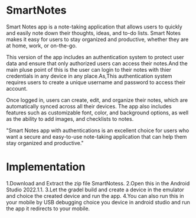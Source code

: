 # SmartNotes 

Smart Notes app is a note-taking application that allows users to quickly and easily note down their thoughts, ideas, and to-do lists. 
Smart Notes makes it easy for users to stay organized and productive, whether they are at home, work, or on-the-go.

 This version of the app includes an authentication system to protect user data and ensure that only authorized users can access their notes.And the main pluse point of this is the user can login to their notes with thier credentials in any device in any place.As,This authentication system requires users to create a unique username and password to access their account.
 
 Once logged in, users can create, edit, and organize their notes, which are automatically synced across all their devices. The app also includes features such as customizable font, color, and background options, as well as the ability to add images, and checklists to notes.
 
"Smart Notes app with authentications is an excellent choice for users who want a secure and easy-to-use note-taking application that can help them stay organized and productive."

# Implementation
1.Download and Extract the zip file SmartNotess.
2.Open this in the Android Studio 2022.1.1.
3.Let the gradel build and create a device in the emulator and choice the created device and run the app.
4.You can also run this in your mobile by USB debugging choice you device in android studio and run the app it redirects to your mobile. 
